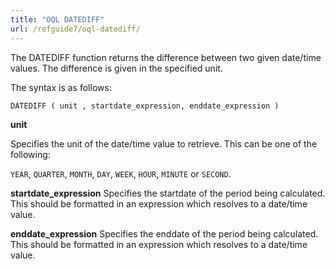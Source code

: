 ```yaml
---
title: "OQL DATEDIFF"
url: /refguide7/oql-datediff/
---
```



The DATEDIFF function returns the difference between two given date/time values. The difference is given in the specified unit.

The syntax is as follows:

```sql {linenos=false}
DATEDIFF ( unit , startdate_expression, enddate_expression )
```

**unit**

Specifies the unit of the date/time value to retrieve. This can be one of the following:

`YEAR`, `QUARTER`, `MONTH`, `DAY`, `WEEK`, `HOUR`, `MINUTE` or `SECOND`.

**startdate_expression**
Specifies the startdate of the period being calculated. This should be formatted in an expression which resolves to a date/time value.

**enddate_expression**
Specifies the enddate of the period being calculated. This should be formatted in an expression which resolves to a date/time value.
